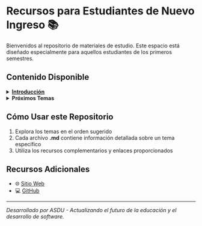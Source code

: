 # Recursos para Estudiantes de Nuevo Ingreso 📚

Bienvenidos al repositorio de materiales de estudio. Este espacio está diseñado especialmente para aquellos estudiantes de los primeros semestres.

## Contenido Disponible

<details>
<summary><b><a href="Introduccion.md">Introducción</a></b></summary>

- Conceptos básicos de IA
- Machine Learning y Redes Neuronales
- Impacto en el desarrollo moderno
</details>

<details>
<summary><b>Próximos Temas</b></summary>
- Git y Control de Versiones
- Metodologías Ágiles
- Fundamentos de Programación
- Estructuras de Datos
- Bases de Datos
</details>

## Cómo Usar este Repositorio
1. Explora los temas en el orden sugerido
2. Cada archivo **.md** contiene información detallada sobre un tema específico
3. Utiliza los recursos complementarios y enlaces proporcionados

## Recursos Adicionales
- 🌐 [Sitio Web]([https://elbunker.netlifg.app](https://asdu.onrender.com/asdu))
- 💻 [GitHub](https://github.com/asdu0)
---
*Desarrollado por ASDU - Actualizando el futuro de la educación y el desarrollo de software.*
